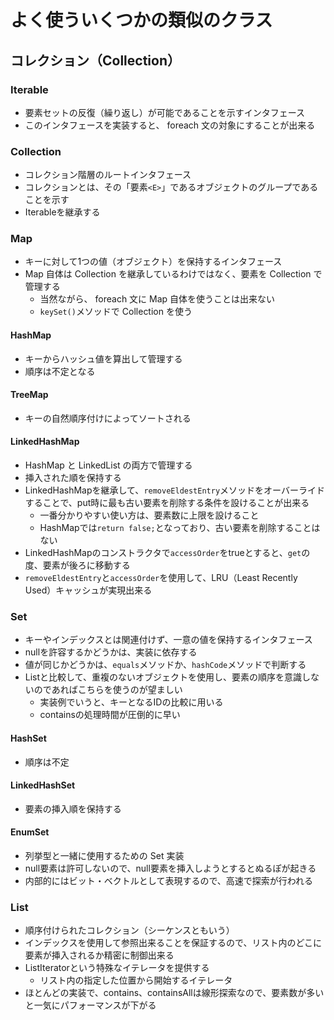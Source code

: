 # よく使ういくつかの類似のクラス

## コレクション（Collection）

### Iterable<T>

* 要素セットの反復（繰り返し）が可能であることを示すインタフェース
* このインタフェースを実装すると、 foreach 文の対象にすることが出来る

### Collection<E>

* コレクション階層のルートインタフェース
* コレクションとは、その「要素`<E>`」であるオブジェクトのグループであることを示す
* Iterableを継承する

### Map

* キーに対して1つの値（オブジェクト）を保持するインタフェース
* Map 自体は Collection を継承しているわけではなく、要素を Collection で管理する
  * 当然ながら、 foreach 文に Map 自体を使うことは出来ない
  * `keySet()`メソッドで Collection を使う

#### HashMap

* キーからハッシュ値を算出して管理する
* 順序は不定となる

#### TreeMap

* キーの自然順序付けによってソートされる

#### LinkedHashMap

* HashMap と LinkedList の両方で管理する
* 挿入された順を保持する
* LinkedHashMapを継承して、`removeEldestEntry`メソッドをオーバーライドすることで、put時に最も古い要素を削除する条件を設けることが出来る
  * 一番分かりやすい使い方は、要素数に上限を設けること
  * HashMapでは`return false;`となっており、古い要素を削除することはない
* LinkedHashMapのコンストラクタで`accessOrder`をtrueとすると、`get`の度、要素が後ろに移動する
* `removeEldestEntry`と`accessOrder`を使用して、LRU（Least Recently Used）キャッシュが実現出来る

### Set

* キーやインデックスとは関連付けず、一意の値を保持するインタフェース
* nullを許容するかどうかは、実装に依存する
* 値が同じかどうかは、`equals`メソッドか、`hashCode`メソッドで判断する
* Listと比較して、重複のないオブジェクトを使用し、要素の順序を意識しないのであればこちらを使うのが望ましい
  * 実装例でいうと、キーとなるIDの比較に用いる
  * containsの処理時間が圧倒的に早い

#### HashSet

* 順序は不定

#### LinkedHashSet

* 要素の挿入順を保持する

#### EnumSet

* 列挙型と一緒に使用するための Set 実装
* null要素は許可しないので、null要素を挿入しようとするとぬるぽが起きる
* 内部的にはビット・ベクトルとして表現するので、高速で探索が行われる

### List

* 順序付けられたコレクション（シーケンスともいう）
* インデックスを使用して参照出来ることを保証するので、リスト内のどこに要素が挿入されるか精密に制御出来る
* ListIteratorという特殊なイテレータを提供する
  * リスト内の指定した位置から開始するイテレータ
* ほとんどの実装で、contains、containsAllは線形探索なので、要素数が多いと一気にパフォーマンスが下がる

#### 
